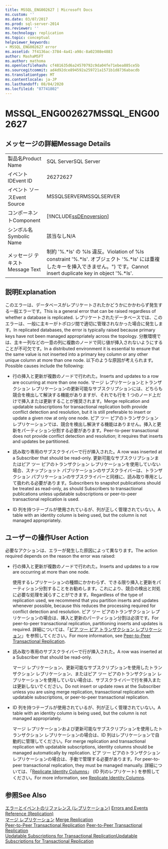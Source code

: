 ```yaml
---
title: MSSQL_ENG002627 | Microsoft Docs
ms.custom: ''
ms.date: 03/07/2017
ms.prod: sql-server-2014
ms.reviewer: ''
ms.technology: replication
ms.topic: conceptual
helpviewer_keywords:
- MSSQL_ENG002627 error
ms.assetid: 7f4136ac-3784-4a41-a98c-8a02308e4883
author: MashaMSFT
ms.author: mathoma
ms.openlocfilehash: cf481635d6a24570792c9da04fe71ebea885ce5b
ms.sourcegitcommit: ad4d92dce894592a259721a1571b1d8736abacdb
ms.translationtype: MT
ms.contentlocale: ja-JP
ms.lasthandoff: 08/04/2020
ms.locfileid: "87741802"
---
```

# <a name="mssql_eng002627"></a><span data-ttu-id="245ef-102">MSSQL_ENG002627</span><span class="sxs-lookup"><span data-stu-id="245ef-102">MSSQL_ENG002627</span></span>
    
## <a name="message-details"></a><span data-ttu-id="245ef-103">メッセージの詳細</span><span class="sxs-lookup"><span data-stu-id="245ef-103">Message Details</span></span>  
  
|||  
|-|-|  
|<span data-ttu-id="245ef-104">製品名</span><span class="sxs-lookup"><span data-stu-id="245ef-104">Product Name</span></span>|<span data-ttu-id="245ef-105">SQL Server</span><span class="sxs-lookup"><span data-stu-id="245ef-105">SQL Server</span></span>|  
|<span data-ttu-id="245ef-106">イベント ID</span><span class="sxs-lookup"><span data-stu-id="245ef-106">Event ID</span></span>|<span data-ttu-id="245ef-107">2627</span><span class="sxs-lookup"><span data-stu-id="245ef-107">2627</span></span>|  
|<span data-ttu-id="245ef-108">イベント ソース</span><span class="sxs-lookup"><span data-stu-id="245ef-108">Event Source</span></span>|<span data-ttu-id="245ef-109">MSSQLSERVER</span><span class="sxs-lookup"><span data-stu-id="245ef-109">MSSQLSERVER</span></span>|  
|<span data-ttu-id="245ef-110">コンポーネント</span><span class="sxs-lookup"><span data-stu-id="245ef-110">Component</span></span>|[!INCLUDE[ssDEnoversion](../../includes/ssdenoversion-md.md)]|  
|<span data-ttu-id="245ef-111">シンボル名</span><span class="sxs-lookup"><span data-stu-id="245ef-111">Symbolic Name</span></span>|<span data-ttu-id="245ef-112">該当なし</span><span class="sxs-lookup"><span data-stu-id="245ef-112">N/A</span></span>|  
|<span data-ttu-id="245ef-113">メッセージ テキスト</span><span class="sxs-lookup"><span data-stu-id="245ef-113">Message Text</span></span>|<span data-ttu-id="245ef-114">制約 '%.\*ls' の %ls 違反。</span><span class="sxs-lookup"><span data-stu-id="245ef-114">Violation of %ls constraint '%.\*ls'.</span></span> <span data-ttu-id="245ef-115">オブジェクト '%.\*ls' には重複したキーを挿入できません。") です。</span><span class="sxs-lookup"><span data-stu-id="245ef-115">Cannot insert duplicate key in object '%.\*ls'.</span></span>|  
  
## <a name="explanation"></a><span data-ttu-id="245ef-116">説明</span><span class="sxs-lookup"><span data-stu-id="245ef-116">Explanation</span></span>  
 <span data-ttu-id="245ef-117">このエラーは、データベースがレプリケートされたかどうかにかかわらず発生する一般エラーです。</span><span class="sxs-lookup"><span data-stu-id="245ef-117">This is a general error that can be raised regardless of whether a database is replicated.</span></span> <span data-ttu-id="245ef-118">レプリケートされたデータベースでは、このエラーは、一般に主キーがトポロジ間で適切に管理されなかった場合に発生します。</span><span class="sxs-lookup"><span data-stu-id="245ef-118">In replicated databases, the error is typically raised because primary keys have not been managed appropriately across the topology.</span></span> <span data-ttu-id="245ef-119">分散環境では、主キー列などの一意の列に複数のノードで同じ値が挿入されないようにすることが不可欠です。</span><span class="sxs-lookup"><span data-stu-id="245ef-119">In a distributed environment it is essential to ensure that the same value is not inserted into a primary key column or any other unique column at more than one node.</span></span> <span data-ttu-id="245ef-120">以下のような原因が考えられます。</span><span class="sxs-lookup"><span data-stu-id="245ef-120">Possible causes include the following:</span></span>  
  
-   <span data-ttu-id="245ef-121">行の挿入と更新が複数のノードで行われた。</span><span class="sxs-lookup"><span data-stu-id="245ef-121">Inserts and updates to a row are occurring at more than one node.</span></span> <span data-ttu-id="245ef-122">マージ レプリケーションとトランザクション レプリケーションの更新可能なサブスクリプションには、どちらも競合を検出して解決する機能がありますが、それでも行を 1 つのノード上だけで挿入または更新することが推奨されます。</span><span class="sxs-lookup"><span data-stu-id="245ef-122">Merge replication and updatable subscriptions for transactional replication both provide conflict detection and resolution, but it is still preferable to insert or update a given row at only one node.</span></span> <span data-ttu-id="245ef-123">ピア ツー ピアのトランザクション レプリケーションでは、競合を検出し解決する機能はありません。挿入と更新をパーティション分割する必要があります。</span><span class="sxs-lookup"><span data-stu-id="245ef-123">Peer-to-peer transactional does not provide conflict detection and resolution; it requires that inserts and updates be partitioned.</span></span>  
  
-   <span data-ttu-id="245ef-124">読み取り専用のサブスクライバーで行が挿入された。</span><span class="sxs-lookup"><span data-stu-id="245ef-124">A row was inserted at a Subscriber that should be read-only.</span></span> <span data-ttu-id="245ef-125">更新可能なサブスクリプションまたはピア ツー ピアのトランザクション レプリケーションを使用していない場合、スナップショット パブリケーションのサブスクライバーは、トランザクション パブリケーションのサブスクライバーと同様に、読み取り専用として扱われる必要があります。</span><span class="sxs-lookup"><span data-stu-id="245ef-125">Subscribers to snapshot publications should be treated as read-only, as should Subscribers to transactional publications unless updatable subscriptions or peer-to-peer transactional replication is used.</span></span>  
  
-   <span data-ttu-id="245ef-126">ID 列を持つテーブルが使用されているが、列が正しく管理されていない。</span><span class="sxs-lookup"><span data-stu-id="245ef-126">A table with an identity column is being used, but the column is not managed appropriately.</span></span>  
  
## <a name="user-action"></a><span data-ttu-id="245ef-127">ユーザーの操作</span><span class="sxs-lookup"><span data-stu-id="245ef-127">User Action</span></span>  
 <span data-ttu-id="245ef-128">必要なアクションは、エラーが発生した原因によって異なります。</span><span class="sxs-lookup"><span data-stu-id="245ef-128">The action required depends on the reason the error was raised:</span></span>  
  
-   <span data-ttu-id="245ef-129">行の挿入と更新が複数のノードで行われた。</span><span class="sxs-lookup"><span data-stu-id="245ef-129">Inserts and updates to a row are occurring at more than one node.</span></span>  
  
     <span data-ttu-id="245ef-130">使用するレプリケーションの種類にかかわらず、できる限り挿入と更新をパーティション分割することをお勧めします。これにより、競合の検出と対処に必要な処理を減らすことができます。</span><span class="sxs-lookup"><span data-stu-id="245ef-130">Regardless of the type of replication used, we recommend that you partition inserts and updates whenever possible, because this reduces the processing required for conflict detection and resolution.</span></span> <span data-ttu-id="245ef-131">ピア ツー ピアのトランザクション レプリケーションの場合は、挿入と更新のパーティション分割は必須です。</span><span class="sxs-lookup"><span data-stu-id="245ef-131">For peer-to-peer transactional replication, partitioning inserts and updates is required.</span></span> <span data-ttu-id="245ef-132">詳細については、「[ピア ツー ピア トランザクション レプリケーション](transactional/peer-to-peer-transactional-replication.md)」を参照してください。</span><span class="sxs-lookup"><span data-stu-id="245ef-132">For more information, see [Peer-to-Peer Transactional Replication](transactional/peer-to-peer-transactional-replication.md).</span></span>  
  
-   <span data-ttu-id="245ef-133">読み取り専用のサブスクライバーで行が挿入された。</span><span class="sxs-lookup"><span data-stu-id="245ef-133">A row was inserted at a Subscriber that should be read-only.</span></span>  
  
     <span data-ttu-id="245ef-134">マージ レプリケーション、更新可能なサブスクリプションを使用したトランザクション レプリケーション、またはピア ツー ピアのトランザクション レプリケーションを使用していない場合は、サブスクライバーで行を挿入または更新しないでください。</span><span class="sxs-lookup"><span data-stu-id="245ef-134">Do not insert or update rows at the Subscriber unless you are using merge replication, transactional replication with updatable subscriptions, or peer-to-peer transactional replication.</span></span>  
  
-   <span data-ttu-id="245ef-135">ID 列を持つテーブルが使用されているが、列が正しく管理されていない。</span><span class="sxs-lookup"><span data-stu-id="245ef-135">A table with an identity column is being used, but the column is not managed appropriately.</span></span>  
  
     <span data-ttu-id="245ef-136">マージ レプリケーションおよび更新可能なサブスクリプションを使用したトランザクション レプリケーションの場合は、ID 列はレプリケーションで自動的に管理してください。</span><span class="sxs-lookup"><span data-stu-id="245ef-136">For merge replication and transactional replication with updatable subscriptions, identity columns should be managed automatically by replication.</span></span> <span data-ttu-id="245ef-137">ピア ツー ピアのトランザクション レプリケーションの場合は、手動で管理する必要があります。</span><span class="sxs-lookup"><span data-stu-id="245ef-137">For peer-to-peer transactional replication, they must be managed manually.</span></span> <span data-ttu-id="245ef-138">詳細については、「[Replicate Identity Columns](publish/replicate-identity-columns.md)」 (ID 列のレプリケート) を参照してください。</span><span class="sxs-lookup"><span data-stu-id="245ef-138">For more information, see [Replicate Identity Columns](publish/replicate-identity-columns.md).</span></span>  
  
## <a name="see-also"></a><span data-ttu-id="245ef-139">参照</span><span class="sxs-lookup"><span data-stu-id="245ef-139">See Also</span></span>  
 <span data-ttu-id="245ef-140">[エラーとイベントのリファレンス &#40;レプリケーション&#41;](errors-and-events-reference-replication.md) </span><span class="sxs-lookup"><span data-stu-id="245ef-140">[Errors and Events Reference &#40;Replication&#41;](errors-and-events-reference-replication.md) </span></span>  
 <span data-ttu-id="245ef-141">[マージ レプリケーション](merge/merge-replication.md) </span><span class="sxs-lookup"><span data-stu-id="245ef-141">[Merge Replication](merge/merge-replication.md) </span></span>  
 <span data-ttu-id="245ef-142">[Peer-to-Peer Transactional Replication](transactional/peer-to-peer-transactional-replication.md) </span><span class="sxs-lookup"><span data-stu-id="245ef-142">[Peer-to-Peer Transactional Replication](transactional/peer-to-peer-transactional-replication.md) </span></span>  
 [<span data-ttu-id="245ef-143">Updatable Subscriptions for Transactional Replication</span><span class="sxs-lookup"><span data-stu-id="245ef-143">Updatable Subscriptions for Transactional Replication</span></span>](transactional/updatable-subscriptions-for-transactional-replication.md)  
  
  

